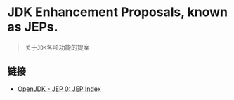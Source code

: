 #  JDK Enhancement Proposals, known as JEPs.

> 关于`JDK`各项功能的提案

## 链接

- [OpenJDK - JEP 0: JEP Index](http://openjdk.java.net/jeps/0)